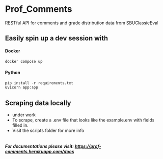 # Prof_Comments

RESTful API for comments and grade distribution data from SBUClassieEval

## Easily spin up a dev session with

#### Docker
```bash
docker compose up
```
#### Python
```python
pip install -r requirements.txt
uvicorn app:app
```

## Scraping data locally 
- under work
- To scrape, create a .env file that looks like the example.env with fields filled in.
- Visit the scripts folder for more info

```bash

```

##### For documentations please visit: https://prof-comments.herokuapp.com/docs
